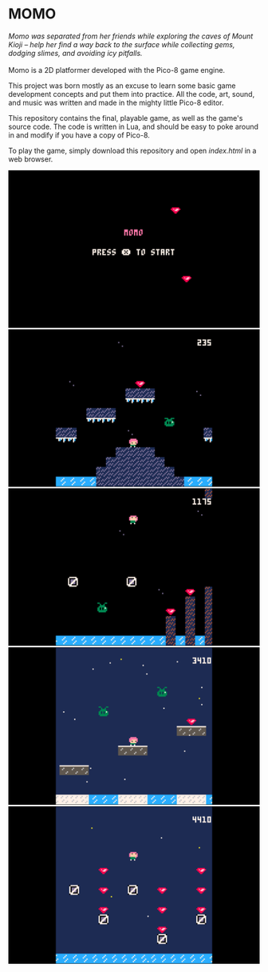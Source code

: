 # MOMO
<i>Momo was separated from her friends while exploring the caves of Mount Kioji – help her find a way back to the surface while collecting gems, dodging slimes, and avoiding icy pitfalls.</i>
<br/>
<br/>
Momo is a 2D platformer developed with the Pico-8 game engine.

This project was born mostly as an excuse to learn some basic game development concepts and put them into practice. All the code, art, sound, and music was written and made in the mighty little Pico-8 editor.

This repository contains the final, playable game, as well as the game's source code. The code is written in Lua, and should be easy to poke around in and modify if you have a copy of Pico-8.

To play the game, simply download this repository and open <i>index.html</i> in a web browser.

![Screenshot-0](images/screen-0.png)
![Screenshot-1](images/screen-1.png)
![Screenshot-2](images/screen-2.png)
![Screenshot-3](images/screen-3.png)
![Screenshot-4](images/screen-4.png)